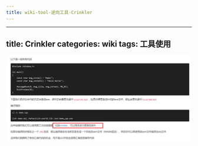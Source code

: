 ```yaml
---
title: wiki-tool-逆向工具-Crinkler
---
```

---
title: Crinkler
categories: wiki
tags: 工具使用
---





![image-20231213220500250](./img/image-20231213220500250.png)